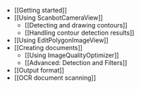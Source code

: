 * [[Getting started]]
* [[Using ScanbotCameraView]]
    * [[Detecting and drawing contours]]
    * [[Handling contour detection results]]
* [[Using EditPolygonImageView]]
* [[Creating documents]]
    * [[Using ImageQualityOptimizer]]
    * [[Advanced: Detection and Filters]]
* [[Output format]]
* [[OCR document scanning]]
